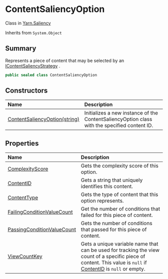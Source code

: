 # ContentSaliencyOption

Class in [Yarn.Saliency](/docs/api/csharp/yarn.saliency.md)

Inherits from `System.Object`

## Summary


Represents a piece of content that may be selected by an  <a href="yarn.saliency.icontentsaliencystrategy.md">IContentSaliencyStrategy</a> .


```csharp
public sealed class ContentSaliencyOption
```

## Constructors

|Name|Description|
|:---|:---|
|[ContentSaliencyOption(string)](/docs/api/csharp/yarn.saliency.contentsaliencyoption..ctor.md)|Initializes a new instance of the ContentSaliencyOption class with the specified content ID.|

## Properties

|Name|Description|
|:---|:---|
|[ComplexityScore](/docs/api/csharp/yarn.saliency.contentsaliencyoption.complexityscore.md)|Gets the complexity score of this option.|
|[ContentID](/docs/api/csharp/yarn.saliency.contentsaliencyoption.contentid.md)|Gets a string that uniquely identifies this content.|
|[ContentType](/docs/api/csharp/yarn.saliency.contentsaliencyoption.contenttype.md)|Gets the type of content that this option represents.|
|[FailingConditionValueCount](/docs/api/csharp/yarn.saliency.contentsaliencyoption.failingconditionvaluecount.md)|Get the number of conditions that failed for this piece of content.|
|[PassingConditionValueCount](/docs/api/csharp/yarn.saliency.contentsaliencyoption.passingconditionvaluecount.md)|Gets the number of conditions that passed for this piece of content.|
|[ViewCountKey](/docs/api/csharp/yarn.saliency.contentsaliencyoption.viewcountkey.md)|Gets a unique variable name that can be used for tracking the view count of a specific piece of content. This value is  `null`  if  <a href="yarn.saliency.contentsaliencyoption.contentid.md">ContentID</a>  is  `null`  or empty.|

